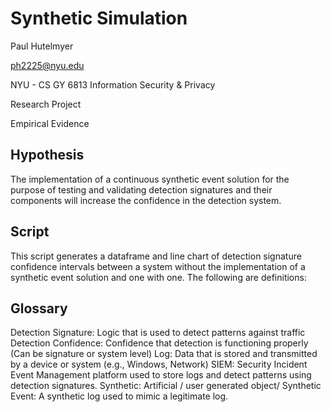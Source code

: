 # Synthetic Simulation

Paul Hutelmyer

ph2225@nyu.edu

NYU - CS GY 6813 Information Security & Privacy

Research Project

Empirical Evidence


Hypothesis
-----------
The implementation of a continuous synthetic event solution for the purpose of testing and validating detection
signatures and their components will increase the confidence in the detection system.

Script
-----------
This script generates a dataframe and line chart of detection signature confidence intervals between a system without the
implementation of a synthetic event solution and one with one. The following are definitions:

Glossary
-----------
Detection Signature: Logic that is used to detect patterns against traffic
Detection Confidence: Confidence that detection is functioning properly (Can be signature or system level)
Log: Data that is stored and transmitted by a device or system (e.g., Windows, Network)
SIEM: Security Incident Event Management platform used to store logs and detect patterns using detection signatures.
Synthetic: Artificial / user generated object/
Synthetic Event: A synthetic log used to mimic a legitimate log.
